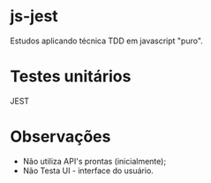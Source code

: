 # js-jest

Estudos aplicando técnica TDD em javascript "puro".

# Testes unitários
JEST

# Observações
* Não utiliza API's prontas (inicialmente);
* Não Testa UI - interface do usuário.

